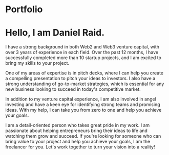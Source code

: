 # Portfolio

# Hello, I am Daniel Raid.

I have a strong background in both Web2 and Web3 venture capital, with over 3 years of experience in each field. Over the past 12 months, I have successfully completed more than 10 startup projects, and I am excited to bring my skills to your project.

One of my areas of expertise is in pitch decks, where I can help you create a compelling presentation to pitch your ideas to investors. I also have a strong understanding of go-to-market strategies, which is essential for any new business looking to succeed in today's competitive market.

In addition to my venture capital experience, I am also involved in angel investing and have a keen eye for identifying strong teams and promising ideas. With my help, I can take you from zero to one and help you achieve your goals.

I am a detail-oriented person who takes great pride in my work. I am passionate about helping entrepreneurs bring their ideas to life and watching them grow and succeed. If you're looking for someone who can bring value to your project and help you achieve your goals, I am the freelancer for you. Let's work together to turn your vision into a reality!
